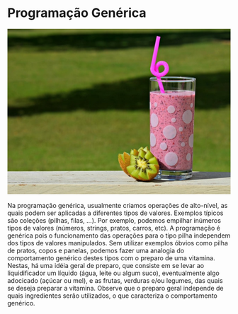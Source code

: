 # Programação Genérica

![](../assets/prog-generica.jpeg)

Na programação genérica, usualmente criamos operações de alto-nível, as quais podem ser aplicadas a diferentes tipos de valores. Exemplos típicos são coleções (pilhas, filas, ...). Por exemplo, podemos empilhar inúmeros tipos de valores (números, strings, pratos, carros, etc). A programação é genérica pois o funcionamento das operações para o tipo pilha independem dos tipos de valores manipulados. Sem utilizar exemplos óbvios como pilha de pratos, copos e panelas, podemos fazer uma analogia do comportamento genérico destes tipos com o preparo de uma vitamina. Nestas, há uma idéia geral de preparo, que consiste em se levar ao liquidificador um líquido (água, leite ou algum suco), eventualmente algo adocicado (açúcar ou mel), e as frutas, verduras e/ou legumes, das quais se deseja preparar a vitamina. Observe que o preparo geral independe de quais ingredientes serão utilizados, o que caracteriza o comportamento genérico.


